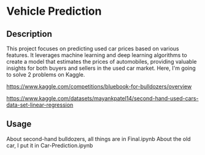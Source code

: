 # Vehicle Prediction

## Description

This project focuses on predicting used car prices based on various features. It leverages machine learning and deep learning algorithms to create a model that estimates the prices of automobiles, providing valuable insights for both buyers and sellers in the used car market.
Here, I'm going to solve 2 problems on Kaggle. 

https://www.kaggle.com/competitions/bluebook-for-bulldozers/overview

https://www.kaggle.com/datasets/mayankpatel14/second-hand-used-cars-data-set-linear-regression
## Usage
About second-hand bulldozers, all things are in Final.ipynb
About the old car, I put it in Car-Prediction.ipynb


